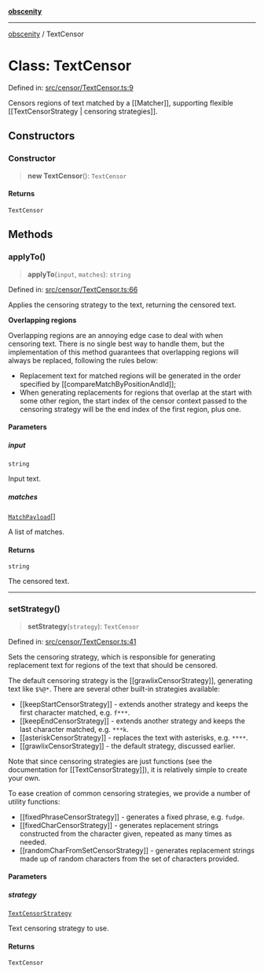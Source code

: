 [**obscenity**](../README.md)

***

[obscenity](../README.md) / TextCensor

# Class: TextCensor

Defined in: [src/censor/TextCensor.ts:9](https://github.com/jo3-l/obscenity/blob/df55df57c9cde0cfef01d92ac049af8e5d6ff36a/src/censor/TextCensor.ts#L9)

Censors regions of text matched by a [[Matcher]], supporting flexible
[[TextCensorStrategy | censoring strategies]].

## Constructors

### Constructor

> **new TextCensor**(): `TextCensor`

#### Returns

`TextCensor`

## Methods

### applyTo()

> **applyTo**(`input`, `matches`): `string`

Defined in: [src/censor/TextCensor.ts:66](https://github.com/jo3-l/obscenity/blob/df55df57c9cde0cfef01d92ac049af8e5d6ff36a/src/censor/TextCensor.ts#L66)

Applies the censoring strategy to the text, returning the censored text.

**Overlapping regions**

Overlapping regions are an annoying edge case to deal with when censoring
text. There is no single best way to handle them, but the implementation
of this method guarantees that overlapping regions will always be
replaced, following the rules below:

- Replacement text for matched regions will be generated in the order
  specified by [[compareMatchByPositionAndId]];
- When generating replacements for regions that overlap at the start with
  some other region, the start index of the censor context passed to the
  censoring strategy will be the end index of the first region, plus one.

#### Parameters

##### input

`string`

Input text.

##### matches

[`MatchPayload`](../interfaces/MatchPayload.md)[]

A list of matches.

#### Returns

`string`

The censored text.

***

### setStrategy()

> **setStrategy**(`strategy`): `TextCensor`

Defined in: [src/censor/TextCensor.ts:41](https://github.com/jo3-l/obscenity/blob/df55df57c9cde0cfef01d92ac049af8e5d6ff36a/src/censor/TextCensor.ts#L41)

Sets the censoring strategy, which is responsible for generating
replacement text for regions of the text that should be censored.

The default censoring strategy is the [[grawlixCensorStrategy]],
generating text like `$%@*`. There are several other built-in strategies
available:
- [[keepStartCensorStrategy]] - extends another strategy and keeps the
  first character matched, e.g. `f***`.
- [[keepEndCensorStrategy]] - extends another strategy and keeps the last
  character matched, e.g. `***k`.
- [[asteriskCensorStrategy]] - replaces the text with asterisks, e.g.
  `****`.
- [[grawlixCensorStrategy]] - the default strategy, discussed earlier.

Note that since censoring strategies are just functions (see the
documentation for [[TextCensorStrategy]]), it is relatively simple to
create your own.

To ease creation of common censoring strategies, we provide a number of
utility functions:
- [[fixedPhraseCensorStrategy]] - generates a fixed phrase, e.g. `fudge`.
- [[fixedCharCensorStrategy]] - generates replacement strings constructed
  from the character given, repeated as many times as needed.
- [[randomCharFromSetCensorStrategy]] - generates replacement strings
  made up of random characters from the set of characters provided.

#### Parameters

##### strategy

[`TextCensorStrategy`](../type-aliases/TextCensorStrategy.md)

Text censoring strategy to use.

#### Returns

`TextCensor`
